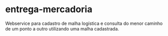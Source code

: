 # entrega-mercadoria
 Webservice para cadastro de malha logística e consulta do menor caminho de um ponto a outro utilizando uma malha cadastrada.

